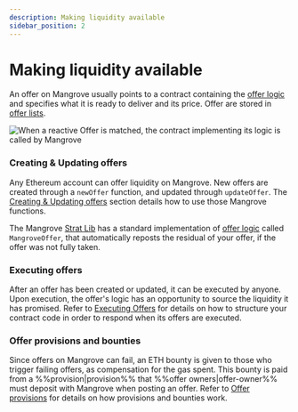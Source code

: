 ```yaml
---
description: Making liquidity available
sidebar_position: 2
---
```


# Making liquidity available

An offer on Mangrove usually points to a contract containing the [offer logic](../technical-references/taking-and-making-offers/reactive-offer/maker-contract.md) and specifies what it is ready to deliver and its price. Offer are stored in [offer lists](../technical-references//taking-and-making-offers/offer-list.md).

![When a reactive Offer is matched, the contract implementing its logic is called by Mangrove](/img/assets/MakerOffer.png)

### Creating & Updating offers

Any Ethereum account can offer liquidity on Mangrove. New offers are created through a `newOffer` function, and updated through `updateOffer`. The [Creating & Updating offers](../technical-references/taking-and-making-offers/reactive-offer/README.md) section details how to use those Mangrove functions. 

The Mangrove [Strat Lib](../../strat-lib/README.md) has a standard implementation of [offer logic](../technical-references//taking-and-making-offers/reactive-offer/maker-contract.md) called `MangroveOffer`, that automatically reposts the residual of your offer, if the offer was not fully taken.

### Executing offers

After an offer has been created or updated, it can be executed by anyone. Upon execution, the offer's logic has an opportunity to source the liquidity it has promised. Refer to [Executing Offers](../technical-references/taking-and-making-offers/reactive-offer/executing-offers.md) for details on how to structure your contract code in order to respond when its offers are executed.

### Offer provisions and bounties

Since offers on Mangrove can fail, an ETH bounty is given to those who trigger failing offers, as compensation for the gas spent. This bounty is paid from a %%provision|provision%% that %%offer owners|offer-owner%% must deposit with Mangrove when posting an offer. Refer to [Offer provisions](../technical-references/taking-and-making-offers/reactive-offer/offer-provision.md) for details on how provisions and bounties work.
